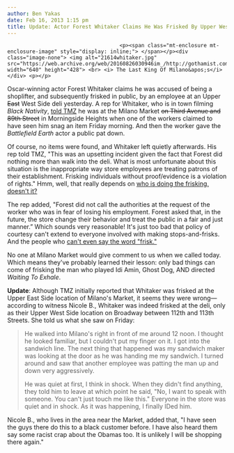 ```yaml
---
author: Ben Yakas
date: Feb 16, 2013 1:15 pm
title: Update: Actor Forest Whitaker Claims He Was Frisked By Upper West Side Deli, Accused Of Being Shoplifter
---
```


	
										<p><span class="mt-enclosure mt-enclosure-image" style="display: inline;"> </span></p><div class="image-none"> <img alt="21614whitaker.jpg" src="https://web.archive.org/web/20160826030946im_/http://gothamist.com/attachments/byakas/21614whitaker.jpg" width="640" height="428"> <br> <i> The Last King Of Milano&apos;s</i></div> <p></p>

<p>Oscar-winning actor Forest Whitaker claims he was accused of being a shoplifter, and subsequently frisked in public, by an employee at an Upper <strike>East</strike> West Side deli yesterday. A rep for Whitaker, who is in town filming <em>Black Nativity</em>, <a href="https://web.archive.org/web/20160826030946/http://www.tmz.com/2013/02/16/forest-whitaker-deli-shoplifting-frisked/">told TMZ</a> he was at the Milano Market <strike>on Third Avenue and 89th Street</strike> in Morningside Heights when one of the workers claimed to have seen him snag an item Friday morning. And then the worker gave the <em>Battlefield Earth</em> actor a public pat down.</p>

<p>Of course, no items were found, and Whitaker left quietly afterwards. His rep told TMZ, &quot;This was an upsetting incident given the fact that Forest did nothing more than walk into the deli. What is most unfortunate about this situation is the inappropriate way store employees are treating patrons of their establishment. Frisking individuals without proof/evidence is a violation of rights.&quot; Hmm, well, that really depends on <a href="https://web.archive.org/web/20160826030946/http://gothamist.com/tags/stopandfrisk">who is doing the frisking, doesn&apos;t it?</a></p>

<p>The rep added, &quot;Forest did not call the authorities at the request of the worker who was in fear of losing his employment. Forest asked that, in the future, the store change their behavior and treat the public in a fair and just manner.&#x201D; Which sounds very reasonable! It&apos;s just too bad that policy of courtesy can&apos;t extend to everyone involved with making stops-and-frisks. And the people who <a href="https://web.archive.org/web/20160826030946/http://gothamist.com/2013/02/14/reforming_marijuana_law_adding_elec.php">can&apos;t even say the word &quot;frisk.&quot;</a></p>

<p>No one at Milano Market would give comment to us when we called today. Which means they&apos;ve probably learned their lesson: only bad things can come of frisking the man who played Idi Amin, Ghost Dog, AND directed <em>Waiting To Exhale</em>.</p>

<p><strong>Update</strong>: Although TMZ initially reported that Whitaker was frisked at the Upper East Side location of Milano&apos;s Market, it seems they were wrong&#x2014;according to witness Nicole B., Whitaker was indeed frisked at the deli, only as their Upper West Side location on Broadway between 112th and 113th Streets. She told us what she saw on Friday:</p>

<blockquote>He walked into Milano&apos;s right in front of me around 12 noon. I thought he looked familiar, but I couldn&apos;t put my finger on it. I got into the sandwich line. The next thing that happened was my sandwich maker was looking at the door as he was handing me my sandwich. I turned around and saw that another employee was patting the man up and down very aggressively. 

<p>He was quiet at first, I think in shock. When they didn&apos;t find anything, they told him to leave at which point he said, &quot;No, I want to speak with someone. You can&apos;t just touch me like this.&quot; Everyone in the store was quiet and in shock. As it was happening, I finally IDed him.</p></blockquote><p></p>

<p>Nicole B., who lives in the area near the Market, added that, &quot;I have seen the guys there do this to a black customer before. I have also heard them say some racist crap about the Obamas too. It is unlikely I will be shopping there again.&quot;</p>					
										
									
				